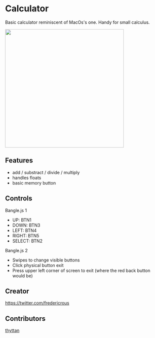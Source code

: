 # Calculator

Basic calculator reminiscent of MacOs's one. Handy for small calculus.

<img src="https://user-images.githubusercontent.com/702227/79086938-bd3f4380-7d35-11ea-9988-a1a42916643f.png" height="384" width="384" />

## Features 

- add / substract / divide / multiply
- handles floats
- basic memory button

## Controls

Bangle.js 1
- UP: BTN1
- DOWN: BTN3
- LEFT: BTN4
- RIGHT: BTN5
- SELECT: BTN2

Bangle.js 2
- Swipes to change visible buttons
- Click physical button exit
- Press upper left corner of screen to exit (where the red back button would be)
## Creator

<https://twitter.com/fredericrous>

## Contributors
[thyttan](https://github.com/thyttan)
